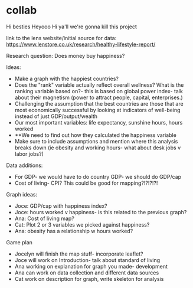 # collab
Hi besties
Heyooo
Hi ya'll we're gonna kill this project

link to the lens website/initial source for data: https://www.lenstore.co.uk/research/healthy-lifestyle-report/

Research question: Does money buy happiness?

Ideas:
- Make a graph with the happiest countries?
- Does the "rank" variable actually reflect overall wellness? What is the ranking variable based on?- this is based on global power index- talk about their magnetism (power to attract people, capital, enterprises.)
- Challenging the assumption that the best countries are those that are most economically successful by looking at indicators of well-being instead of just GDP/output/wealth
- Our most important variables: life expectancy, sunshine hours, hours worked
- **We need to find out how they calculated the happiness variable
- Make sure to include assumptions and mention where this analysis breaks down (ie obesity and working hours- what about desk jobs v labor jobs?)

Data additions:
- For GDP- we would have to do country GDP- we should do GDP/cap
- Cost of living- CPI? This could be good for mapping?!?!?!?!

Graph ideas:
- Joce: GDP/cap with happiness index?
- Joce: hours worked v happiness- is this related to the previous graph?
- Ana: Cost of living map?
- Cat: Plot 2 or 3 variables we picked against happiness?
- Ana: obesity has a relationship w hours worked?

Game plan
- Jocelyn will finish the map stuff- incorporate leaflet?
- Joce will work on Introduction- talk about standard of living
- Ana working on explanation for graph you made- development 
- Ana can work on data collection and different data sources
- Cat work on description for graph, write skeleton for analysis




